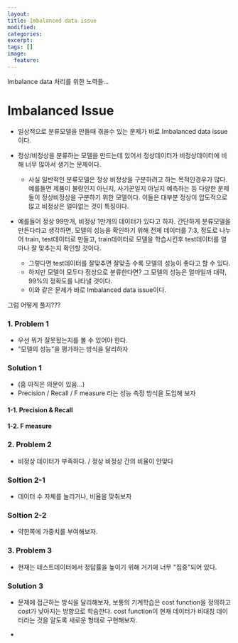 ```yaml
---
layout:
title: Imbalanced data issue
modified:
categories:
excerpt:
tags: []
image:
  feature:
---
```



Imbalance data 처리를 위한 노력들...



# Imbalanced Issue
- 일상적으로 분류모델을 만들때 겪을수 있는 문제가 바로 Imbalanced data issue이다.
- 정상/비정상을 분류하는 모델을 만드는데 있어서 정상데이터가 비정상데이터에 비해 너무 많아서 생기는 문제이다.
	- 사실 일반적인 분류모델은 정상 비정상을 구분하려고 하는 목적인경우가 많다. 예를들면 제품이 불량인지 아닌지, 사기꾼일지 아닐지 예측하는 등 다양한 문제들이 정상비정상을 구분하기 위한 모델이다. 이들은 대부분 정상이 압도적으로 많고 비정상은 얼마없는 것이 특징이다.


- 예를들어 정상 99만개, 비정상 1만개의 데이터가 있다고 하자. 간단하게 분류모델을 만든다라고 생각하면, 모델의 성능을 확인하기 위해 전체 데이터를 7:3, 정도로 나누어 train, test데이터로 만들고, train데이터로 모델을 학습시킨후 test데이터를 얼마나 잘 맞추는지 확인할 것이다.
	- 그렇다면 test데이터를 잘맞추면 잘맞출 수록 모델의 성능이 좋다고 할 수 있다.
	- 하지만 모델이 모두다 정상으로 분류한다면? 그 모델의 성능은 얼마일까 대략, 99%의 정확도를 나타낼 것이다.
	- 이와 같은 문제가 바로 Imbalanced data issue이다.


그럼 어떻게 풀지???

### 1. Problem 1
- 우선 뭐가 잘못됬는지를 볼 수 있어야 한다.
- "모델의 성능"을 평가하는 방식을 달리하자

### Solution 1
- (흠 아직은 의문이 있음...)
- Precision / Recall / F measure 라는 성능 측정 방식을 도입해 보자

#### 1-1. Precision & Recall

#### 1-2. F measure

### 2. Problem 2
- 비정상 데이터가 부족하다. / 정상 비정상 간의 비율이 안맞다

### Soltion 2-1
- 데이터 수 자체를 늘리거나, 비율을 맞춰보자

### Soltion 2-2
- 약한쪽에 가중치를 부여해보자.

### 3. Problem 3
- 현재는 테스트데이터에서 정답률을 높이기 위해 거기에 너무 "집중"되어 있다.

### Solution 3
- 문제에 접근하는 방식을 달리해보자, 보통의 기계학습은 cost function을 정의하고 cost가 낮아지는 방향으로 학습한다. cost function이 현재 데이터가 비대칭 데이터라는 것을 알도록 새로운 형태로 구현해보자.

-
